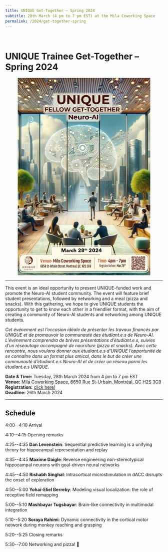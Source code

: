 ```yaml
---
title: UNIQUE Get-Together – Spring 2024
subtitle: 28th March (4 pm to 7 pm EST) at the Mila Coworking Space
permalink: /2024/get-together-spring
---
```


<br>

# UNIQUE Trainee Get-Together – Spring 2024

<div class="card">
<div class="card-image">
    <figure class="image is-5by2">
    <img src="/assets/img/UNIQUE_Get-Together_Spring_2024.png" alt="UNIQUE Trainee Get-Together Spring 2024">
    </figure>
</div>
</div>

---

This event is an ideal opportunity to present UNIQUE-funded work and promote the Neuro-AI student community. The event will feature brief student presentations, followed by networking and a meal (pizza and snacks). With this gathering, we hope to give UNIQUE students the opportunity to get to know each other in a friendlier format, with the aim of creating a community of Neuro-AI students and networking among UNIQUE students.

_Cet événement est l’occasion idéale de présenter les travaux financés par UNIQUE et de promouvoir la communauté des étudiant.e.s de Neuro-AI. L’événement comprendra de brèves présentations d’étudiant.e.s, suivies d’un réseautage accompagné de nourriture (pizza et snacks). Avec cette rencontre, nous voulons donner aux étudiant.e.s d’UNIQUE l’opportunité de se connaître dans un format plus amical, dans le but de créer une communauté d’étudiant.e.s Neuro-AI et de créer un réseau parmi les étudiant.e.s UNIQUE._

**Date & Time:** Tuesday, 28th March 2024 from 4 pm to 7 pm EST<br>
**Venue:** [Mila Coworking Space, 6650 Rue St-Urbain, Montréal, QC H2S 3G9](https://maps.app.goo.gl/455ze7suaPv2p8J6A)<br>
**Registration:** [click here!](https://docs.google.com/forms/d/e/1FAIpQLSdoeNFKOps_YaOqxhCoiTJRd1Vu6sNsT1chOn_39VwQ6KmQCg/viewform)<br>
**Deadline:** 26th March 2024

---

## Schedule

4:00--4:10 Arrival

4:10--4:15 Opening remarks

4:25--4:35 **Dan Levenstein**: Sequential predictive learning is a unifying theory for hippocampal representation and replay

4:35--4:45 **Maxime Daigle**: Reverse engineering non-stereotypical hippocampal neurons with goal-driven neural networks

4:45--4:50 **Rishabh Singhal**: Intracortical microstimulation in dACC disrupts the onset of exploration

4:50--5:00 **Yohaï-Eliel Berreby**: Modeling visual localization: the role of receptive field remapping

5:00--5:10 **Mashbayar Tugsbayar**: Brain-like connectivity in multimodal integration

5:10--5:20 **Soraya Rahimi**: Dynamic connectivity in the cortical motor network during monkey reaching and grasping

5:20--5:25 Closing remarks

5:30--7:00 Networking and pizza! 🍕
